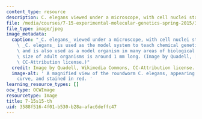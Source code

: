 ```yaml
---
content_type: resource
description: C. elegans viewed under a microscope, with cell nuclei stained in red.
file: /media/courses/7-15-experimental-molecular-genetics-spring-2015/3588f5164f01b530b28aafac6deffc47_7-15s15-th.jpg
file_type: image/jpeg
image_metadata:
  caption: "_C. elegans_ viewed under a microscope, with cell nuclei stained in red.\_\
    \ _C. elegans_ is used as the model system to teach chemical genetics in 7.15,\
    \ and is also used as a model organism in many areas of biological research. Actual\
    \ size of adult organisms is around 1 mm long. (Image by Quadell, [Wikimedia Commons](https://commons.wikimedia.org/wiki/File:C_elegans_stained.jpg),\
    \ CC-Attribution license.)"
  credit: Image by Quadell, Wikimedia Commons, CC-Attribution license.
  image-alt: ' A magnified view of the roundworm C. elegans, appearing as a U-shaped
    curve, and stained in red. '
learning_resource_types: []
ocw_type: OCWImage
resourcetype: Image
title: 7-15s15-th
uid: 3588f516-4f01-b530-b28a-afac6deffc47
---
```

